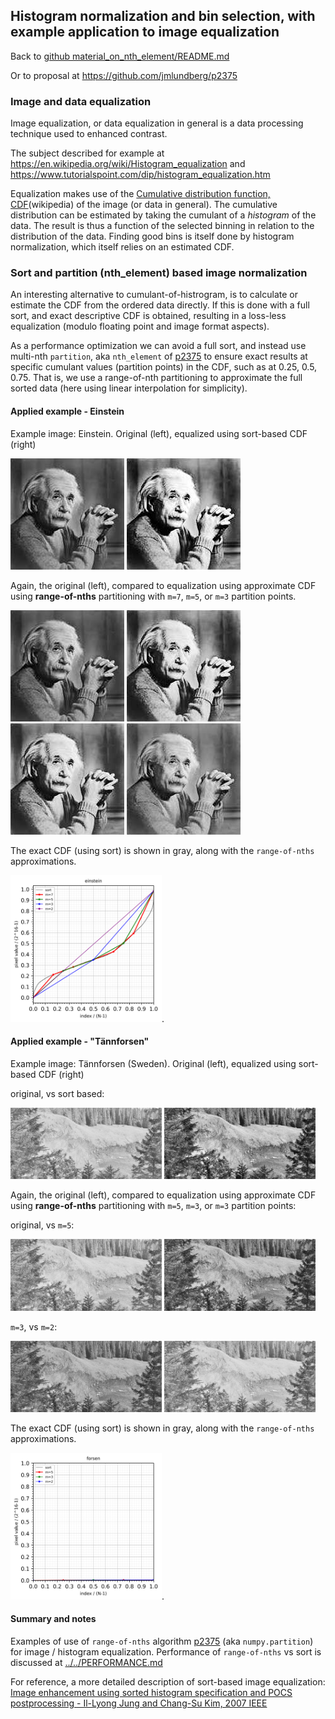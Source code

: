 
## Histogram normalization and bin selection, with example application to image equalization

Back to [github material_on_nth_element/README.md](../../README.md)

Or to proposal at https://github.com/jmlundberg/p2375

### Image and data equalization

Image equalization, or data equalization in general is a data processing technique used to enhanced contrast.

The subject described for example at https://en.wikipedia.org/wiki/Histogram_equalization and https://www.tutorialspoint.com/dip/histogram_equalization.htm

Equalization makes use of the
[Cumulative distribution function, CDF](https://en.wikipedia.org/wiki/Cumulative_distribution_function)(wikipedia) of the image (or data in general).
The cumulative distribution can be estimated by taking the cumulant of a *histogram* of the data. The result is thus a function of the selected binning in relation to the distribution of the data. Finding good bins is itself done by histogram normalization, which itself relies on an estimated CDF.

### Sort and partition (nth_element) based image normalization

An interesting alternative to cumulant-of-histrogram, is to calculate or estimate the CDF from the ordered data directly. If this is done with a full sort, and exact descriptive CDF is obtained, resulting in a loss-less equalization (modulo floating point and image format aspects).

As a performance optimization we can avoid a full sort, and instead use multi-nth `partition`, aka `nth_element` of [p2375](https://github.com/jmlundberg/p2375)
to ensure exact results at specific cumulant values (partition points) in the CDF, such as at 0.25, 0.5, 0.75.
That is, we use a range-of-nth partitioning to approximate the full sorted data (here using linear interpolation for simplicity).

#### Applied example - Einstein

Example image: Einstein. Original (left), equalized using sort-based CDF (right)

<img alt="alt_text" src="out_small/einstein_roundtrip.small.jpg?raw=true" /> <img alt="alt_text" src="out_small/einstein_sort.small.jpg?raw=true" />

Again, the original (left), compared to equalization using approximate CDF using **range-of-nths** partitioning with `m=7`, `m=5`, or `m=3` partition points.

<img alt="alt_text" src="out_small//einstein_roundtrip.small.jpg?raw=true" /> <img alt="alt_text" src="out_small/einstein_partition7.small.jpg?raw=true" /> <img alt="alt_text" src="out_small/einstein_partition5.small.jpg?raw=true" /> <img alt="alt_text" src="out_small/einstein_partition3.small.jpg?raw=true" />

The exact CDF (using sort) is shown in gray, along with the `range-of-nths` approximations.


<img alt="alt_text" width="48%" src="out_large/einstein_cdf_approximation.png?raw=true" />.

#### Applied example - "Tännforsen"

Example image: Tännforsen (Sweden). Original (left), equalized using sort-based CDF (right)

original, vs sort based:

<img alt="alt_text" width="48%" src="out_small/forsen_roundtrip.small.jpg?raw=true" /> <img alt="alt_text" width="48%" src="out_small/forsen_sort.small.jpg?raw=true" />

Again, the original (left), compared to equalization using approximate CDF using **range-of-nths** partitioning with `m=5`, `m=3`, or `m=3` partition points:

original, vs `m=5`:

<img alt="alt_text" width="48%" src="out_small/forsen_roundtrip.small.jpg?raw=true" /> <img alt="alt_text" width="48%" src="out_small/forsen_partition5.small.jpg?raw=true" />

`m=3`, vs `m=2`:

<img alt="alt_text" width="48%" src="out_small/forsen_partition3.small.jpg?raw=true" /> <img alt="alt_text" width="48%" src="out_small/forsen_partition2.small.jpg?raw=true" />


The exact CDF (using sort) is shown in gray, along with the `range-of-nths` approximations.

<img alt="alt_text" width="48%" src="out_large/forsen_cdf_approximation.png?raw=true" />.

#### Summary and notes

Examples of use of `range-of-nths` algorithm [p2375](https://github.com/jmlundberg/p2375) (aka `numpy.partition`) for image / histogram equalization. Performance of `range-of-nths` vs sort
is discussed at [../../PERFORMANCE.md](../../PERFORMANCE.md)

For reference, a more detailed description of sort-based image equalization: [
Image enhancement using sorted histogram specification and POCS postprocessing -
Il-Lyong Jung and Chang-Su Kim, 2007 IEEE](https://projet.liris.cnrs.fr/imagine/pub/proceedings/ICIP-2007/pdfs/0100545.pdf)
